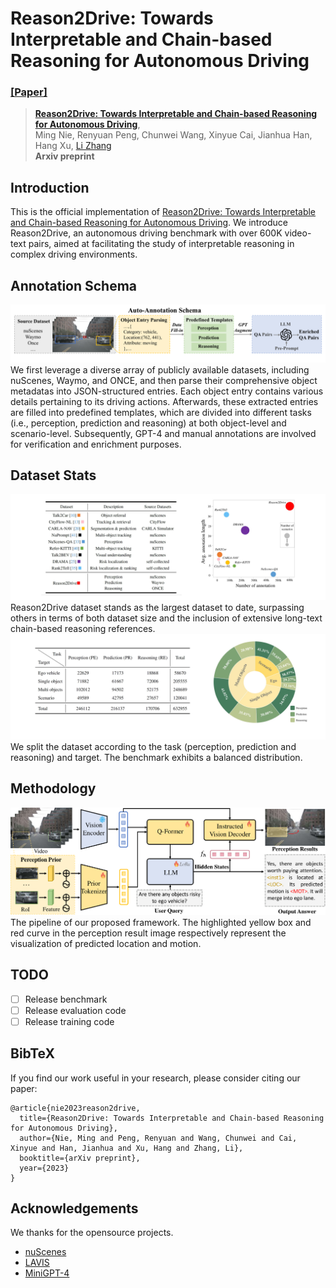 # Reason2Drive: Towards Interpretable and Chain-based Reasoning for Autonomous Driving
### [[Paper]](https://arxiv.org/abs/2312.03661) 

> [**Reason2Drive: Towards Interpretable and Chain-based Reasoning for Autonomous Driving**](https://arxiv.org/abs/2312.03661),          
> Ming Nie, Renyuan Peng, Chunwei Wang, Xinyue Cai, Jianhua Han, Hang Xu, [Li Zhang](https://lzrobots.github.io)  
> **Arxiv preprint**

## Introduction
This is the official implementation of [Reason2Drive: Towards Interpretable and Chain-based Reasoning for Autonomous Driving](https://arxiv.org/abs/2312.03661).
We introduce Reason2Drive, an autonomous driving benchmark with over 600K video-text pairs, aimed at facilitating the study of interpretable reasoning in complex driving environments.

## Annotation Schema
![img|center](./img/dataset-1.png)
We first leverage a diverse array of publicly available datasets, including nuScenes, Waymo, and ONCE, and then parse their comprehensive object metadatas into JSON-structured entries.
Each object entry contains various details pertaining to its driving actions.
Afterwards, these extracted entries are filled into predefined templates, which are divided into different tasks (i.e., perception, prediction and reasoning) at both object-level and scenario-level.
Subsequently, GPT-4 and manual annotations are involved for verification and enrichment purposes.

## Dataset Stats
![img|center](./img/dataset-2.png)
Reason2Drive dataset stands as the largest dataset to date, surpassing others in terms of both dataset size and the inclusion of extensive long-text chain-based reasoning references.
![img|center](./img/dataset-3.png)
We split the dataset according to the task (perception, prediction and reasoning) and target.
The benchmark exhibits a balanced distribution.

## Methodology
![img|center](./img/pipeline.png)
The pipeline of our proposed framework.
The highlighted yellow box and red curve in the perception result image respectively represent the visualization of predicted location and motion.

## TODO
- [ ] Release benchmark
- [ ] Release evaluation code
- [ ] Release training code

## BibTeX
If you find our work useful in your research, please consider citing our paper:
```
@article{nie2023reason2drive,
  title={Reason2Drive: Towards Interpretable and Chain-based Reasoning for Autonomous Driving},
  author={Nie, Ming and Peng, Renyuan and Wang, Chunwei and Cai, Xinyue and Han, Jianhua and Xu, Hang and Zhang, Li},
  booktitle={arXiv preprint},
  year={2023}
}
```

## Acknowledgements
We thanks for the opensource projects.
- [nuScenes](https://github.com/nutonomy/nuscenes-devkit)
- [LAVIS](https://github.com/salesforce/LAVIS)
- [MiniGPT-4](https://github.com/Vision-CAIR/MiniGPT-4)
